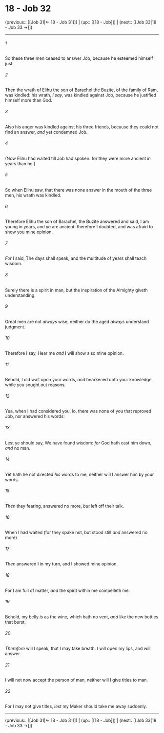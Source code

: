 # 18 - Job 32

(previous:: [[Job 31|← 18 - Job 31]]) | (up:: [[18 - Job]]) | (next:: [[Job 33|18 - Job 33 →]])

***


###### 1 
So these three men ceased to answer Job, because he esteemed himself just. 

###### 2 
Then the wrath of Elihu the son of Barachel the Buzite, of the family of Ram, was kindled: his wrath, _I say_, was kindled against Job, because he justified himself more than God. 

###### 3 
Also his anger was kindled against his three friends, because they could not find an answer, _and_ yet condemned Job. 

###### 4 
(Now Elihu had waited till Job had spoken: for they were more ancient in years than he.) 

###### 5 
So when Elihu saw, that there was none answer in the mouth of the three men, his wrath was kindled. 

###### 6 
Therefore Elihu the son of Barachel, the Buzite answered and said, I am young in years, and ye are ancient: therefore I doubted, and was afraid to show you mine opinion. 

###### 7 
_For_ I said, The days shall speak, and the multitude of years shall teach wisdom. 

###### 8 
Surely there is a spirit in man, but the inspiration of the Almighty giveth understanding. 

###### 9 
Great men are not _always_ wise, neither do the aged _always_ understand judgment. 

###### 10 
Therefore I say, Hear me _and_ I will show also mine opinion. 

###### 11 
Behold, I did wait upon your words, _and_ hearkened unto your knowledge, while you sought out reasons. 

###### 12 
Yea, when I had considered you, lo, there was none of you that reproved Job, nor answered his words: 

###### 13 
Lest ye should say, We have found wisdom: _for_ God hath cast him down, _and_ no man. 

###### 14 
Yet hath he not directed _his_ words to me, neither will I answer him by your words. 

###### 15 
_Then_ they fearing, answered no more, _but_ left off their talk. 

###### 16 
When I had waited (for they spake not, but stood still _and_ answered no more) 

###### 17 
_Then_ answered I in my turn, and I showed mine opinion. 

###### 18 
For I am full of matter, _and_ the spirit within me compelleth me. 

###### 19 
Behold, my belly _is_ as the wine, which hath no vent, _and_ like the new bottles that burst. 

###### 20 
_Therefore_ will I speak, that I may take breath: I will open my lips, and will answer. 

###### 21 
I will not now accept the person of man, neither will I give titles to man. 

###### 22 
For I may not give titles, _lest_ my Maker should take me away suddenly.

***

(previous:: [[Job 31|← 18 - Job 31]]) | (up:: [[18 - Job]]) | (next:: [[Job 33|18 - Job 33 →]])
